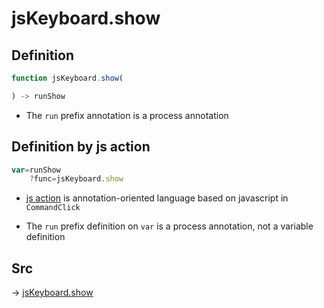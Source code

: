 # jsKeyboard.show

## Definition

```js.js
function jsKeyboard.show(

) -> runShow
```

- The `run` prefix annotation is a process annotation
## Definition by js action

```js.js
var=runShow
	?func=jsKeyboard.show

```

- [js action](#) is annotation-oriented language based on javascript in `CommandClick`

- The `run` prefix definition on `var` is a process annotation, not a variable definition

## Src

-> [jsKeyboard.show](https://github.com/puutaro/CommandClick/blob/master/app/src/main/java/com/puutaro/commandclick/fragment_lib/terminal_fragment/js_interface/system/JsKeyboard.kt#L24)


